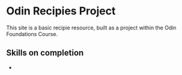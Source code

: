 # Odin Recipies Project
This site is a basic recipie resource, built as a project within the Odin Foundations Course.
## Skills on completion
- 